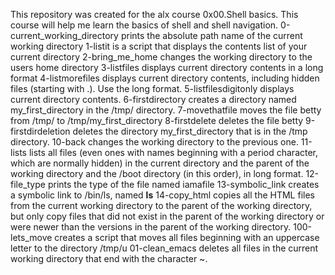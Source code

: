 This repository was created for the alx course 0x00.Shell basics. This course will help me learn the basics of shell and shell navigation.
0-current_working_directory prints the absolute path name of the current working directory
1-listit is a script that displays the contents list of your current directory
2-bring_me_home changes the working directory to the users home directory
3-listfiles displays current directory contents in a long format
4-listmorefiles displays current directory contents, including hidden files (starting with .). Use the long format.
5-listfilesdigitonly displays current directory contents.
6-firstdirectory creates a directory named my_first_directory in the /tmp/ directory.
7-movethatfile moves the file betty from /tmp/ to /tmp/my_first_directory
8-firstdelete deletes the file betty
9-firstdirdeletion deletes the directory my_first_directory that is in the /tmp directory.
10-back changes the working directory to the previous one.
11-lists lists all files (even ones with names beginning with a period character, which are normally hidden) in the current directory and the parent of the working directory and the /boot directory (in this order), in long format.
12-file_type prints the type of the file named iamafile
13-symbolic_link creates a symbolic link to /bin/ls, named __ls__
14-copy_html copies all the HTML files from the current working directory to the parent of the working directory, but only copy files that did not exist in the parent of the working directory or were newer than the versions in the parent of the working directory.
100-lets_move creates a script that moves all files beginning with an uppercase letter to the directory /tmp/u
01-clean_emacs deletes all files in the current working directory that end with the character ~.
